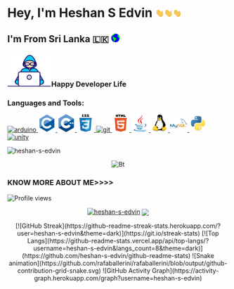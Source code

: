 ### <h1>Hey, I'm Heshan S Edvin <img src='https://github.com/heshan-s-edvin/heshan-s-edvin/blob/main/image/Hi.gif' width=20px><img src='https://github.com/heshan-s-edvin/heshan-s-edvin/blob/main/image/Hi.gif' width=20px><img src='https://github.com/heshan-s-edvin/heshan-s-edvin/blob/main/image/Hi.gif' width=20px>

### <h2>I'm From Sri Lanka 🇱🇰  <img src='https://github.com/heshan-s-edvin/heshan-s-edvin/blob/main/image/Earth.gif' width=20px></h2>

### <h3> <img src='https://github.com/heshan-s-edvin/heshan-s-edvin/blob/main/image/Developer.gif' width=100px>Happy Developer Life <h3 align="left">Languages and Tools:</h3>
<p align="left"> <a href="https://www.arduino.cc/" target="_blank" rel="noreferrer"> <img src="https://cdn.worldvectorlogo.com/logos/arduino-1.svg" alt="arduino" width="40" height="40"/> </a> <a href="https://www.cprogramming.com/" target="_blank" rel="noreferrer"> <img src="https://raw.githubusercontent.com/devicons/devicon/master/icons/c/c-original.svg" alt="c" width="40" height="40"/> </a> <a href="https://www.w3schools.com/cpp/" target="_blank" rel="noreferrer"> <img src="https://raw.githubusercontent.com/devicons/devicon/master/icons/cplusplus/cplusplus-original.svg" alt="cplusplus" width="40" height="40"/> </a> <a href="https://www.w3schools.com/css/" target="_blank" rel="noreferrer"> <img src="https://raw.githubusercontent.com/devicons/devicon/master/icons/css3/css3-original-wordmark.svg" alt="css3" width="40" height="40"/> </a> <a href="https://git-scm.com/" target="_blank" rel="noreferrer"> <img src="https://www.vectorlogo.zone/logos/git-scm/git-scm-icon.svg" alt="git" width="40" height="40"/> </a> <a href="https://www.w3.org/html/" target="_blank" rel="noreferrer"> <img src="https://raw.githubusercontent.com/devicons/devicon/master/icons/html5/html5-original-wordmark.svg" alt="html5" width="40" height="40"/> </a> <a href="https://www.java.com" target="_blank" rel="noreferrer"> <img src="https://raw.githubusercontent.com/devicons/devicon/master/icons/java/java-original.svg" alt="java" width="40" height="40"/> </a> <a href="https://www.linux.org/" target="_blank" rel="noreferrer"> <img src="https://raw.githubusercontent.com/devicons/devicon/master/icons/linux/linux-original.svg" alt="linux" width="40" height="40"/> </a> <a href="https://www.mysql.com/" target="_blank" rel="noreferrer"> <img src="https://raw.githubusercontent.com/devicons/devicon/master/icons/mysql/mysql-original-wordmark.svg" alt="mysql" width="40" height="40"/> </a> <a href="https://www.python.org" target="_blank" rel="noreferrer"> <img src="https://raw.githubusercontent.com/devicons/devicon/master/icons/python/python-original.svg" alt="python" width="40" height="40"/> </a> <a href="https://unity.com/" target="_blank" rel="noreferrer"> <img src="https://www.vectorlogo.zone/logos/unity3d/unity3d-icon.svg" alt="unity" width="40" height="40"/> </a> </p></h3>

<p align="left"> <img src="https://komarev.com/ghpvc/?username=heshan-s-edvin&label=Profile%20views&color=0e75b6&style=flat" alt="heshan-s-edvin" /> </p>

<p align="center"><img src="110318584-81067880-7fc2-11eb-8391-152d308e7f2b.gif" alt="Bt">
</p>

### KNOW MORE ABOUT ME>>>>

![Profile views](https://gpvc.arturio.dev/heshan-s-edvin)  

<p align="center">
<a href="https://github.com/heshan-s-edvin"><img title="heshan-s-edvin" src="https://github-readme-stats.vercel.app/api?username=heshan-s-edvin&show_icons=true&include_all_commits=true&theme=chartreuse-dark&cache_seconds=3200"></a>
<a href="https://github.com/heshan-s-edvin"><img align="center" src="https://github-readme-stats.vercel.app/api/top-langs/?username=heshan-s-edvin&theme=dark&hide_langs_below=1&layout=compact" width="360px"/></a>
</p>
<p align="center">
[![GitHub Streak](https://github-readme-streak-stats.herokuapp.com/?user=heshan-s-edvin&theme=dark)](https://git.io/streak-stats) 
[![Top Langs](https://github-readme-stats.vercel.app/api/top-langs/?username=heshan-s-edvin&langs_count=8&theme=dark)](https://github.com/heshan-s-edvin/github-readme-stats)
![Snake animation](https://github.com/rafaballerini/rafaballerini/blob/output/github-contribution-grid-snake.svg)
![GitHub Activity Graph](https://activity-graph.herokuapp.com/graph?username=heshan-s-edvin)
</p>